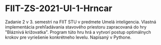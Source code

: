 # FIIT-ZS-2021-UI-1-Hrncar
 
Zadanie 2 v 3. semestri na FIIT STU v predmete Umelá inteligencia.
Vlastná implementácia prehľadávania stavového priestoru zapracovaná do hry "Bláznivá križovatka". Program túto hru hrá a vytvorí postup optimálnych krokov pre vyriešenie konkrétneho levelu. Napísaný v Pythone.
